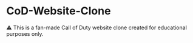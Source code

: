 # CoD-Website-Clone
⚠️ This is a fan-made Call of Duty website clone created for educational purposes only.
